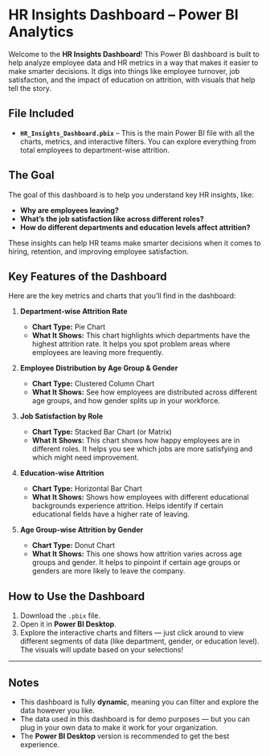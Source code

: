 # HR Insights Dashboard – Power BI Analytics

Welcome to the **HR Insights Dashboard**! This Power BI dashboard is built to help analyze employee data and HR metrics in a way that makes it easier to make smarter decisions. It digs into things like employee turnover, job satisfaction, and the impact of education on attrition, with visuals that help tell the story.

## File Included

- **`HR_Insights_Dashboard.pbix`** – This is the main Power BI file with all the charts, metrics, and interactive filters. You can explore everything from total employees to department-wise attrition.

## The Goal

The goal of this dashboard is to help you understand key HR insights, like:

- **Why are employees leaving?**
- **What’s the job satisfaction like across different roles?**
- **How do different departments and education levels affect attrition?**

These insights can help HR teams make smarter decisions when it comes to hiring, retention, and improving employee satisfaction.

## Key Features of the Dashboard

Here are the key metrics and charts that you’ll find in the dashboard:

1. **Department-wise Attrition Rate**
   - **Chart Type:** Pie Chart  
   - **What It Shows:** This chart highlights which departments have the highest attrition rate. It helps you spot problem areas where employees are leaving more frequently.

2. **Employee Distribution by Age Group & Gender**
   - **Chart Type:** Clustered Column Chart  
   - **What It Shows:** See how employees are distributed across different age groups, and how gender splits up in your workforce.

3. **Job Satisfaction by Role**
   - **Chart Type:** Stacked Bar Chart (or Matrix)  
   - **What It Shows:** This chart shows how happy employees are in different roles. It helps you see which jobs are more satisfying and which might need improvement.

4. **Education-wise Attrition**
   - **Chart Type:** Horizontal Bar Chart  
   - **What It Shows:** Shows how employees with different educational backgrounds experience attrition. Helps identify if certain educational fields have a higher rate of leaving.

5. **Age Group-wise Attrition by Gender**
   - **Chart Type:** Donut Chart  
   - **What It Shows:** This one shows how attrition varies across age groups and gender. It helps to pinpoint if certain age groups or genders are more likely to leave the company.

## How to Use the Dashboard

1. Download the `.pbix` file.
2. Open it in **Power BI Desktop**.
3. Explore the interactive charts and filters — just click around to view different segments of data (like department, gender, or education level). The visuals will update based on your selections!

---

## Notes

- This dashboard is fully **dynamic**, meaning you can filter and explore the data however you like.
- The data used in this dashboard is for demo purposes — but you can plug in your own data to make it work for your organization.
- The **Power BI Desktop** version is recommended to get the best experience.
